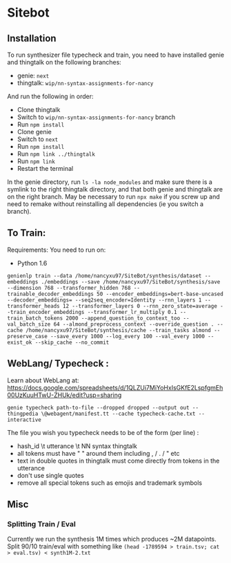 # Sitebot 

## Installation 
To run synthesizer file typecheck and train, you need to have installed genie and thingtalk on the following branches: 
- genie: `next`
- thingtalk: `wip/nn-syntax-assignments-for-nancy`

And run the following in order: 
- Clone thingtalk 
- Switch to `wip/nn-syntax-assignments-for-nancy` branch 
- Run `npm install`
- Clone genie 
- Switch to `next`
- Run `npm install`
- Run `npm link ../thingtalk`
- Run `npm link` 
- Restart the terminal 

In the genie directory, run `ls -la node_modules` and make sure there is a symlink to the right thingtalk directory, and that both genie and thingtalk are on the right branch. May be necessary to run `npx make` if you screw up and need to remake without reinstalling all dependencies (ie you switch a branch).  

## To Train: 

Requirements: You need to run on: 
- Python 1.6 

```
genienlp train --data /home/nancyxu97/SiteBot/synthesis/dataset --embeddings ./embeddings --save /home/nancyxu97/SiteBot/synthesis/save --dimension 768 --transformer_hidden 768 --trainable_decoder_embeddings 50 --encoder_embeddings=bert-base-uncased --decoder_embeddings= --seq2seq_encoder=Identity --rnn_layers 1 --transformer_heads 12 --transformer_layers 0 --rnn_zero_state=average --train_encoder_embeddings --transformer_lr_multiply 0.1 --train_batch_tokens 2000 --append_question_to_context_too --val_batch_size 64 --almond_preprocess_context --override_question . --cache /home/nancyxu97/SiteBot/synthesis/cache --train_tasks almond --preserve_case --save_every 1000 --log_every 100 --val_every 1000 --exist_ok --skip_cache --no_commit 
```

## WebLang/ Typecheck :
Learn about WebLang at: https://docs.google.com/spreadsheets/d/1QLZUi7MiYoHxIsGKfE2LspfgmEh00UzKuuHTwU-ZHUk/edit?usp=sharing

```
genie typecheck path-to-file --dropped dropped --output out --thingpedia \@webagent/manifest.tt --cache typecheck-cache.txt --interactive
```

The file you wish you typecheck needs to be of the form (per line) : 
- hash_id \t utterance \t NN syntax thingtalk 
- all tokens must have " " around them including , / . / " etc 
- text in double quotes in thingtalk must come directly from tokens in the utterance
- don't use single quotes 
- remove all special tokens such as emojis and trademark symbols 

## Misc 
### Splitting Train / Eval 
Currently we run the synthesis 1M times which produces ~2M datapoints. Split 90/10 train/eval with something like `(head -1789594 > train.tsv; cat > eval.tsv) < synth1M-2.txt`
